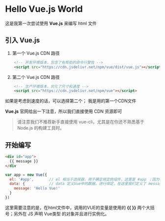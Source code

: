 # Hello Vue.js World

这是我第一次尝试使用 **Vue.js** 来编写 html 文件
## 引入 Vue.js
1. 第一个 Vue.js CDN 路径
```html
    <!-- 开发环境版本，包含了有帮助的命令行警告 -->
    <script src="https://cdn.jsdelivr.net/npm/vue/dist/vue.js"></script>
```
2. 第二个 Vue.js CDN 路径
```html
    <!-- 生产环境版本，优化了尺寸和速度 -->
    <script src="https://cdn.jsdelivr.net/npm/vue"></script>
```
如果是考虑到速度的话，可以选择第二个； 我是用的第一个CDN文件

**Vue.js** 官网给出一下注意，所以我们直接使用 CDN 资源即可
> 请注意我们不推荐新手直接使用 vue-cli，尤其是在你还不熟悉基于 Node.js 的构建工具时。

## 开始编写
```html
<div id="app">
  {{ message }}
</div
```
```javascript
var app = new Vue({
  el: '#app',       // el 相当于选择器，用于确定绑定的组件，这里是 #app ；因为在html中定义的 div 的id为 “app”
  data: {           // data 定义Vue中的数据，进行绑定，在这里我们定义了 message 
    message: 'Hello Vue!'
  }
})
```
这里需要注意的是，在html文件中，调用的VUE的变量是使用的 **{{ }}** 两个大括号；另外在 JS 声明 Vue类型 的对象并且进行实例化。